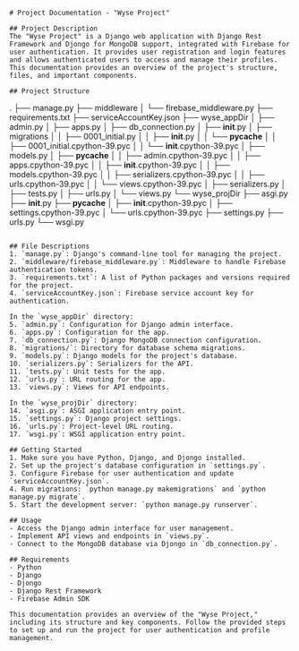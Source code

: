 ```
# Project Documentation - "Wyse Project"

## Project Description
The "Wyse Project" is a Django web application with Django Rest Framework and Djongo for MongoDB support, integrated with Firebase for user authentication. It provides user registration and login features and allows authenticated users to access and manage their profiles. This documentation provides an overview of the project's structure, files, and important components.

## Project Structure

```
.
├── manage.py
├── middleware
│   └── firebase_middleware.py
├── requirements.txt
├── serviceAccountKey.json
├── wyse_appDir
│   ├── admin.py
│   ├── apps.py
│   ├── db_connection.py
│   ├── __init__.py
│   ├── migrations
│   │   ├── 0001_initial.py
│   │   ├── __init__.py
│   │   └── __pycache__
│   │       ├── 0001_initial.cpython-39.pyc
│   │       └── __init__.cpython-39.pyc
│   ├── models.py
│   ├── __pycache__
│   │   ├── admin.cpython-39.pyc
│   │   ├── apps.cpython-39.pyc
│   │   ├── __init__.cpython-39.pyc
│   │   ├── models.cpython-39.pyc
│   │   ├── serializers.cpython-39.pyc
│   │   ├── urls.cpython-39.pyc
│   │   └── views.cpython-39.pyc
│   ├── serializers.py
│   ├── tests.py
│   ├── urls.py
│   └── views.py
└── wyse_projDir
    ├── asgi.py
    ├── __init__.py
    ├── __pycache__
    │   ├── __init__.cpython-39.pyc
    │   ├── settings.cpython-39.pyc
    │   └── urls.cpython-39.pyc
    ├── settings.py
    ├── urls.py
    └── wsgi.py
```

## File Descriptions
1. `manage.py`: Django's command-line tool for managing the project.
2. `middleware/firebase_middleware.py`: Middleware to handle Firebase authentication tokens.
3. `requirements.txt`: A list of Python packages and versions required for the project.
4. `serviceAccountKey.json`: Firebase service account key for authentication.

In the `wyse_appDir` directory:
5. `admin.py`: Configuration for Django admin interface.
6. `apps.py`: Configuration for the app.
7. `db_connection.py`: Django MongoDB connection configuration.
8. `migrations/`: Directory for database schema migrations.
9. `models.py`: Django models for the project's database.
10. `serializers.py`: Serializers for the API.
11. `tests.py`: Unit tests for the app.
12. `urls.py`: URL routing for the app.
13. `views.py`: Views for API endpoints.

In the `wyse_projDir` directory:
14. `asgi.py`: ASGI application entry point.
15. `settings.py`: Django project settings.
16. `urls.py`: Project-level URL routing.
17. `wsgi.py`: WSGI application entry point.

## Getting Started
1. Make sure you have Python, Django, and Djongo installed.
2. Set up the project's database configuration in `settings.py`.
3. Configure Firebase for user authentication and update `serviceAccountKey.json`.
4. Run migrations: `python manage.py makemigrations` and `python manage.py migrate`.
5. Start the development server: `python manage.py runserver`.

## Usage
- Access the Django admin interface for user management.
- Implement API views and endpoints in `views.py`.
- Connect to the MongoDB database via Djongo in `db_connection.py`.

## Requirements
- Python
- Django
- Djongo
- Django Rest Framework
- Firebase Admin SDK

This documentation provides an overview of the "Wyse Project," including its structure and key components. Follow the provided steps to set up and run the project for user authentication and profile management.
```
